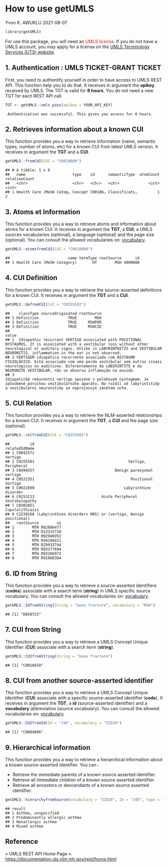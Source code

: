 How to use getUMLS
================
Yvon K. AWUKLU
2021-08-07

``` r
library(getUMLS)
```
For use this package, you will need an <span style="color: red">UMLS license</span>. If you do not have a UMLS account, you may apply for a license on the [UMLS Terminology Services (UTS) website](https://uts.nlm.nih.gov/).
## 1. Authentication : UMLS TICKET-GRANT TICKET

First, you need to authentify yourself in order to have access to UMLS
REST API. This function help you to do that. It receives in argument the **apikey** received by UMLS. The TGT is valid for **8 hours**. You do not need a new TGT for each REST API call.

``` r
TGT <- getUMLS::umls_pass(apikey = YOUR_API_KEY)
```

     Authentication was successful. This gives you access for 8 hours.

## 2. Retrieves information about a known CUI

This function provides you a way to retrieve information (name, semantic
types, number of atoms, etc) for a known CUI from latest UMLS version.
It receives in argument the **TGT** and a **CUI**.

``` r
getUMLS::fromCUI(CUI = "C0018689")
```

    ## # A tibble: 1 x 6
    ##   name                     type    id      semanticType  atomCount relationCount
    ##   <chr>                    <chr>   <chr>   <chr>             <int>         <int>
    ## 1 Health Care (MeSH Categ… Concept C00186… Classificati…         1             2

## 3. Atoms et Information

This function provides you a way to retrieve atoms and information about
atoms for a known CUI. It receives in argument the **TGT**, a **CUI**, a
UMLS sources vocabularies (optional), a language (optional) and the page
size (optional). You can consult the allowed vocabularies on:
[vocabulary](https://www.nlm.nih.gov/research/umls/sourcereleasedocs/index.html).

``` r
getUMLS::atomsfromCUI(CUI = "C0018689")
```

    ##                          name termType rootSource      id
    ## 1 Health Care (MeSH Category)       HT        MSH U000008

## 4. CUI Definition

This function provides you a way to retrieve the source-asserted
definitions for a known CUI. It receives in argument the **TGT** and a
**CUI**.

``` r
getUMLS::defromCUI(CUI = "C0155502")
```

    ##    classType sourceOriginated rootSource
    ## 1 Definition             TRUE        MSH
    ## 2 Definition             TRUE     MSHPOR
    ## 3 Definition             TRUE     MSHCZE
    ##                                                                                                                                                                                                                                                   value
    ## 1  Idiopathic recurrent VERTIGO associated with POSITIONAL NYSTAGMUS. It is associated with a vestibular loss without other neurological or auditory signs. Unlike in LABYRINTHITIS and VESTIBULAR NEURONITIS, inflammation in the ear is not observed.
    ## 2 VERTIGEM idiopática recorrente associada com NISTAGMO FISIOLÓGICO. Está associada com uma perda vestibular sem outros sinais neurológicos ou auditivos. Diferentemente da LABIRINTITE e da NEURONITE VESTIBULAR, não se observa inflamação na ouvido.
    ## 3                                                        Idiopatické rekurentní vertigo spojené s polohovým nystagmem. Je způsobené poruchou vestibulárního aparátu. Na rozdíl od labyrintitidy a vestibulární neuronitidy se neprojevuje zánětem ucha.

## 5. CUI Relation

This function provides you a way to retrieve the NLM-asserted
relationships for a known CUI. It receives in argument the **TGT**, a
**CUI** and the page size (optional).

``` r
getUMLS::relfromCUI(CUI = "C0155502")
```

    ##         id                                                relatedIdName
    ## 1 C0042571                                                      Vertigo
    ## 2 C0155501                                          Vertigo, Peripheral
    ## 3 C0494557                                    Benign paroxysmal vertigo
    ## 4 C0522351                                           Positional Vertigo
    ## 5 C0022890                                        Labyrinthine disorder
    ## 6 C0153113                              Acute Peripheral Vestibulopathy
    ## 7 C0302851                                              Cupulolithiasis
    ## 8 C2239166 (Labyrinthine disorders NOS) or (vertigo, benign positional)
    ##   rootSource        ui
    ## 1        MTH R02886477
    ## 2        MTH R13332710
    ## 3        MTH R02946952
    ## 4        MTH R44194411
    ## 5        MTH R29933744
    ## 6        MTH R03377694
    ## 7        MTH R03266972
    ## 8        MTH R91960384

## 6. ID from String

This function provides you a way to retrieve a source-asserted
identifiers (**codes**) associate with a search term (**string**) in
UMLS specific source vocabulary. You can consult the allowed
vocabularies on:
[vocabulary](https://www.nlm.nih.gov/research/umls/sourcereleasedocs/index.html).

``` r
getUMLS::IdfromString(String = "bone fracture", vocabulary = "MSH")
```

    ## [1] "D050723"

## 7. CUI from String

This function provides you a way to retrieve a UMLS Concept Unique
Identifier (**CUI**) associate with a search term (**string**).

``` r
getUMLS::CUIfromString(String = "bone fracture")
```

    ## [1] "C0016658"

## 8. CUI from another source-asserted identifier

This function provides you a way to retrieve a UMLS Concept Unique
Identifier (**CUI**) associate with a specific source-asserted
identifier (**code**). It receives in argument the **TGT**, a **id**
(source-asserted identifier) and a **vocabulary** abbreviation (source
vocabulary). You can consult the allowed vocabularies on:
[vocabulary](https://www.nlm.nih.gov/research/umls/sourcereleasedocs/index.html).

``` r
getUMLS::CUIfromId(Id = "J45", vocabulary = "ICD10")
```

    ## [1] "C0004096"

## 9. Hierarchical information

This function provides you a way to retrieve a hierarchical information
about a known source-asserted identifier. You can : 
* Retrieve the immediate parents of a known source asserted identifier. 
* Retrieve all immediate children of a known source asserted identifier. 
* Retrieve all ancestors or descendants of a known source asserted identifier.

``` r
getUMLS::hierarchyfromSource(vocabulary = "ICD10", Id = "J45", type = "children")
```

    ## result                                            
    ## 1 Asthma, unspecified          
    ## 2 Predominantly allergic asthma
    ## 3 Nonallergic asthma           
    ## 4 Mixed asthma  

## Reference

« UMLS REST API Home Page ».
<https://documentation.uts.nlm.nih.gov/rest/home.html>
